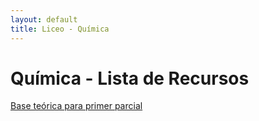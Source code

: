 ```yaml
---
layout: default
title: Liceo - Química
---
```


<body>
<div class="container">
    <h1>Química - Lista de Recursos</h1>
    <a class="button" href="parcialquimica/">Base teórica para primer parcial</a>
       
</div>
</body>